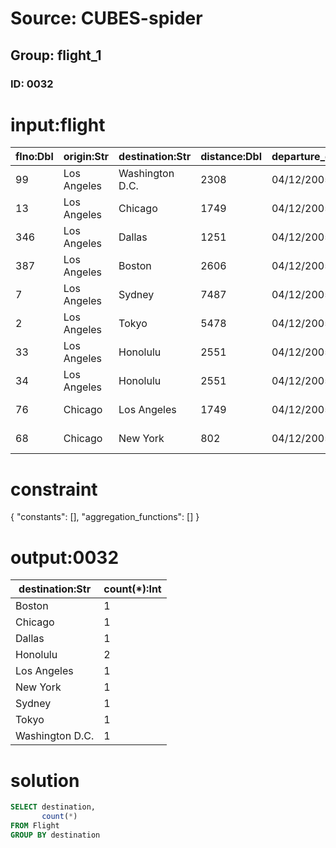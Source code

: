 # Source: CUBES-spider
## Group: flight_1
### ID: 0032

# input:flight

| flno:Dbl | origin:Str | destination:Str | distance:Dbl | departure_date:Str | arrival_date:Str | price:Dbl | aid:Dbl |
|---|---|---|---|---|---|---|---|
| 99 | Los Angeles | Washington D.C. | 2308 | 04/12/2005 09:30 | 04/12/2005 09:40 | 235.98 | 1 |
| 13 | Los Angeles | Chicago | 1749 | 04/12/2005 08:45 | 04/12/2005 08:45 | 220.98 | 3 |
| 346 | Los Angeles | Dallas | 1251 | 04/12/2005 11:50 | 04/12/2005 07:05 | 182.0 | 2 |
| 387 | Los Angeles | Boston | 2606 | 04/12/2005 07:03 | 04/12/2005 05:03 | 261.56 | 6 |
| 7 | Los Angeles | Sydney | 7487 | 04/12/2005 05:30 | 04/12/2005 11:10 | 278.56 | 3 |
| 2 | Los Angeles | Tokyo | 5478 | 04/12/2005 06:30 | 04/12/2005 03:55 | 780.99 | 9 |
| 33 | Los Angeles | Honolulu | 2551 | 04/12/2005 09:15 | 04/12/2005 11:15 | 375.23 | 7 |
| 34 | Los Angeles | Honolulu | 2551 | 04/12/2005 12:45 | 04/12/2005 03:18 | 425.98 | 5 |
| 76 | Chicago | Los Angeles | 1749 | 04/12/2005 08:32 | 04/12/2005 10:03 | 220.98 | 9 |
| 68 | Chicago | New York | 802 | 04/12/2005 09:00 | 04/12/2005 12:02 | 202.45 | 10 |

# constraint

{
  "constants": [],
  "aggregation_functions": []
}

# output:0032

| destination:Str | count(*):Int |
|---|---|
| Boston | 1 |
| Chicago | 1 |
| Dallas | 1 |
| Honolulu | 2 |
| Los Angeles | 1 |
| New York | 1 |
| Sydney | 1 |
| Tokyo | 1 |
| Washington D.C. | 1 |

# solution

```sql
SELECT destination,
       count(*)
FROM Flight
GROUP BY destination
```
